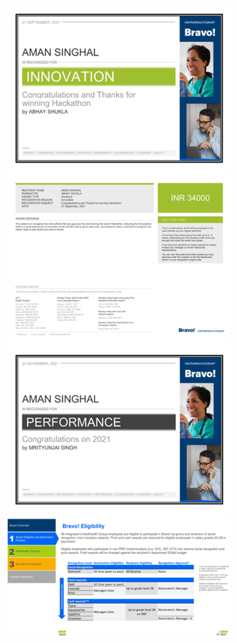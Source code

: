 ![alt text](https://github.com/AmanSinghal927/awards/blob/main/Amethyst%20Bravo%20(1)-1.jpg)
![alt text](https://github.com/AmanSinghal927/awards/blob/main/Amethyst%20Bravo%20(1)-2.jpg)
![alt text](https://github.com/AmanSinghal927/awards/blob/main/Sapphire%20Award-1.jpg)
![alt text](https://github.com/AmanSinghal927/awards/blob/main/Amethyst%20Bravo%20(1)-3.jpg)
